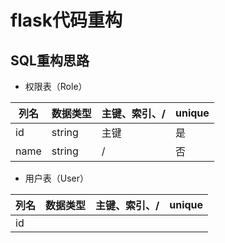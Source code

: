 # flask代码重构

## SQL重构思路

- 权限表（Role）

列名|数据类型|主键、索引、/|unique
-----|----|----|----
id|string|主键|是
name|string|/|否

- 用户表（User）

列名|数据类型|主键、索引、/|unique
-----|----|----|----
id|